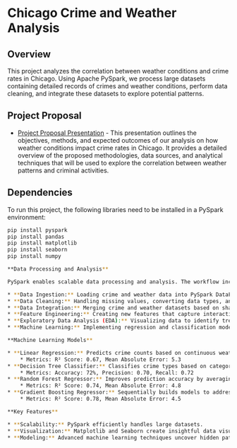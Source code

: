 # Chicago Crime and Weather Analysis

## Overview

This project analyzes the correlation between weather conditions and crime rates in Chicago. Using Apache PySpark, we process large datasets containing detailed records of crimes and weather conditions, perform data cleaning, and integrate these datasets to explore potential patterns.

## Project Proposal
- [Project Proposal Presentation](https://tome.app/shoumik-e08/analyzing-the-impact-of-weather-conditions-on-crime-rates-in-chicago-clte1t9b903rzpm627ohilnpb) - This presentation outlines the objectives, methods, and expected outcomes of our analysis on how weather conditions impact crime rates in Chicago. It provides a detailed overview of the proposed methodologies, data sources, and analytical techniques that will be used to explore the correlation between weather patterns and criminal activities.

## Dependencies

To run this project, the following libraries need to be installed in a PySpark environment:

```bash
pip install pyspark
pip install pandas
pip install matplotlib
pip install seaborn
pip install numpy

**Data Processing and Analysis**

PySpark enables scalable data processing and analysis. The workflow includes:

* **Data Ingestion:** Loading crime and weather data into PySpark DataFrames.
* **Data Cleaning:** Handling missing values, converting data types, and filtering irrelevant data to ensure quality.
* **Data Integration:** Merging crime and weather datasets based on shared keys like date and location.
* **Feature Engineering:** Creating new features that capture interactions between weather and crime rates.
* **Exploratory Data Analysis (EDA):** Visualizing data to identify trends, patterns, and anomalies.
* **Machine Learning:** Implementing regression and classification models to predict crime rates based on weather conditions.

**Machine Learning Models**

* **Linear Regression:** Predicts crime counts based on continuous weather features.
    * Metrics: R² Score: 0.67, Mean Absolute Error: 5.3
* **Decision Tree Classifier:** Classifies crime types based on categorical and continuous weather features.
    * Metrics: Accuracy: 72%, Precision: 0.70, Recall: 0.72
* **Random Forest Regressor:** Improves prediction accuracy by averaging multiple decision trees.
    * Metrics: R² Score: 0.74, Mean Absolute Error: 4.8
* **Gradient Boosting Regressor:** Sequentially builds models to address errors from previous models.
    * Metrics: R² Score: 0.78, Mean Absolute Error: 4.5

**Key Features**

* **Scalability:** PySpark efficiently handles large datasets.
* **Visualization:** Matplotlib and Seaborn create insightful data visualizations.
* **Modeling:** Advanced machine learning techniques uncover hidden patterns.
